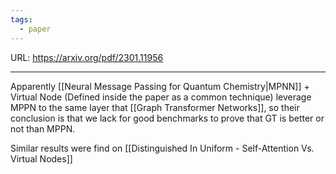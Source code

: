 ```yaml
---
tags:
  - paper
---
```

URL: https://arxiv.org/pdf/2301.11956

---

Apparently [[Neural Message Passing for Quantum Chemistry|MPNN]] + Virtual Node (Defined inside the paper as a common technique) leverage MPPN to the same layer that [[Graph Transformer Networks]], so their conclusion is that we lack for good benchmarks to prove that GT is better or not than MPPN.

Similar results were find on [[Distinguished In Uniform - Self-Attention Vs. Virtual Nodes]]